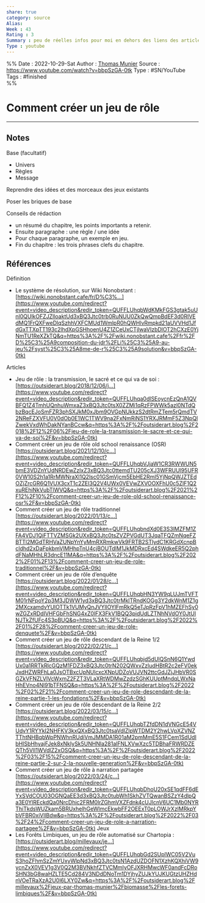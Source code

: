 ```yaml
---
share: true 
category: source
Alias:
Week : 43
Rating : 3
Summary : peu de réelles infos pour moi en dehors des liens des articles de la vidéos.
Type : youtube
---
```

%%
Date : 2022-10-29-Sat
Author : [Thomas Munier](Thomas%20Munier.md)
Source : https://www.youtube.com/watch?v=bbpSzGA-0tk
Type : #SN/YouTube 
Tags : #finished  
%%
# Comment créer un jeu de rôle


***

## Notes

Base (facultatif)
- Univers 
- Règles 
- Message 

Reprendre des idées et des morceaux des jeux existants

Poser les briques de base 

Conseils de rédaction
- un résumé du chapitre, les points importants a retenir.
- Ensuite paragraphe : une règle / une idée 
- Pour chaque paragraphe, un exemple en jeu.
- Fin du chapitre : les trois phrases clefs du chapitre.

## Références
Définition 
- Le système de résolution, sur Wiki Nonobstant : [https://wiki.nonobstant.cafe/fr/D%C3%...](https://www.youtube.com/redirect?event=video_description&redir_token=QUFFLUhqbWdKMkFGS3gtak5uUnl0QUlkOFZJZlloaktUd3xBQ3Jtc0trb0RuNUU0ZkQwQmpBdEF3d0RIVEdMQ1FrQXFweDlqSzhhVXFCMUd1WmlpR0hQWHlvRmpkd21aUVVHd1JfdGxTTXpTT193c2lhdXpGSHhoenU4Z1ZCeUxCTjlwaVIzbDlOT2hCXzE0YjNmTU1ReXZkTQ&q=https%3A%2F%2Fwiki.nonobstant.cafe%2Ffr%2FD%25C3%25A9composition-du-jdr%2FLi%25C3%25A9-au-jeu%2Fsyst%25C3%25A8me-de-r%25C3%25A9solution&v=bbpSzGA-0tk) 

Articles 
- Jeu de rôle : la transmission, le sacré et ce qui va de soi : [https://outsiderart.blog/2018/12/06/j...](https://www.youtube.com/redirect?event=video_description&redir_token=QUFFLUhqa0dlSEoycnEzQnA1QVBFQ1Z4TmhUQnhuWmxaZ3xBQ3Jtc0tsX0ZZMi1qRzFPWWk5azl0NTdQbzBqcEJoSmFZR3phSXJkM0xJbm9OVGpNUkkzS2dtRmZTem5rQmdTV2NReFZXVFU0V0dOb0E1WC1TWV9na2FxNmRiNS1YRXJRMmF5Z3NpQlZwekVxdWhDakNYanBCcw&q=https%3A%2F%2Foutsiderart.blog%2F2018%2F12%2F06%2Fjeu-de-role-la-transmission-le-sacre-et-ce-qui-va-de-soi%2F&v=bbpSzGA-0tk) 
- Comment créer un jeu de rôle old school renaissance (OSR) [https://outsiderart.blog/2021/12/10/c...](https://www.youtube.com/redirect?event=video_description&redir_token=QUFFLUhqbVJjaW1CR3RWWUN5bmE3VDZnYUdNRDEwZzlxZ3xBQ3Jtc0ttemdTU205cXJ3WFRUUl95UFR0VW10S2h1a1RrMWNraXl1Q2lsc01GSmVjcm5EbHE2RmI5YjNpQWJZTEdOZjZrcGR6Q1VUX3cxT1c2ZEl3Q2V4UWx0VEVwZXVOOXFhU0c5ZlF1Q2xuREhiNkVubTlWVQ&q=https%3A%2F%2Foutsiderart.blog%2F2021%2F12%2F10%2Fcomment-creer-un-jeu-de-role-old-school-renaissance-osr%2F&v=bbpSzGA-0tk) 
- Comment créer un jeu de rôle traditionnel [https://outsiderart.blog/2022/01/13/c...](https://www.youtube.com/redirect?event=video_description&redir_token=QUFFLUhqbndXd0E3S3lMZFM1ZFA4VDJ1QjFTTVZMSGk2UXxBQ3Jtc0tsZVZPVGdUT3JqaTFQZmNqeFZBTTl2MGdTRHVaZUNpYnYyMmRXRmkwVk9FRTB2STlydC1KRGdXcnpBcldhd2xDaFpkbmVlMHhpTnU4cjBOUTdIM1JkMDRxcEd4SWdkeER5Q2phdFNaMHhLR3dncE11MA&q=https%3A%2F%2Foutsiderart.blog%2F2022%2F01%2F13%2Fcomment-creer-un-jeu-de-role-traditionnel%2F&v=bbpSzGA-0tk)
- Comment créer un jeu de rôle d’enquête [https://outsiderart.blog/2022/01/28/c...](https://www.youtube.com/redirect?event=video_description&redir_token=QUFFLUhqbHN3YW9qLUJmTVFTM01rNFpoY2p3M3JDWW1yd3xBQ3Jtc0trMklTRndKOGg3Y2dkWnM1Z1g2MXcxamdvYUlOTTk1VUMyQnJVYllOYlFmRkQ5eTJpRzFpV1hMZEFhSy0wZGZxRDdIVHFGbFhSNG4xZ0lFX3FkV1BQQ3pidUdLZTNhNVdOY0JtUlNJTkZfUFc4S3pBUQ&q=https%3A%2F%2Foutsiderart.blog%2F2022%2F01%2F28%2Fcomment-creer-un-jeu-de-role-denquete%2F&v=bbpSzGA-0tk)
- Comment créer un jeu de rôle descendant de la Reine 1/2 [https://outsiderart.blog/2022/02/21/c...](https://www.youtube.com/redirect?event=video_description&redir_token=QUFFLUhqbjd5dUlQSnN6Q1YwdUx0a1RRTkRlcGQzM1FDZ3xBQ3Jtc0trN202QWxvZzludHBtR2c2eFV0ekJxdHZWRFhLa0JsOTBxcUpNUlcxcXNpUDZoVUJVN2ttcGdJZjJHbVR0SGZkVFNZLVlVcWxmZ2FZT3VLaXRtWDMwZzdzSGhKUUptMndqLWxNaHhEVno4Nl91bTFNSQ&q=https%3A%2F%2Foutsiderart.blog%2F2022%2F02%2F21%2Fcomment-creer-un-jeu-de-role-descendant-de-la-reine-partie-1-les-fondations%2F&v=bbpSzGA-0tk) 
- Comment créer un jeu de rôle descendant de la Reine 2/2 [https://outsiderart.blog/2022/03/15/c...](https://www.youtube.com/redirect?event=video_description&redir_token=QUFFLUhqbTZfdDN1dVNGcE54VUdvY1RYYkI2NHFKV3kxQXxBQ3Jtc0tsaVdIZlpWTDM2Y2hwLVpXZVNZTThtNHBqbWpPNWhnRUdiVmJMMDA1R01aM2pmMmE5S1FCem1SdUdIbHlSbHhyajFJek8xNkIySk5UNHNla281alFNLXVwXzc5TDBhaFRWRDZEQTh5VlI1WVdlZ2xOSQ&q=https%3A%2F%2Foutsiderart.blog%2F2022%2F03%2F15%2Fcomment-creer-un-jeu-de-role-descendant-de-la-reine-partie-2-sur-2-la-nouvelle-generation%2F&v=bbpSzGA-0tk) 
- Comment créer un jeu de rôle à narration partagée [https://outsiderart.blog/2022/03/24/c...](https://www.youtube.com/redirect?event=video_description&redir_token=QUFFLUhqbDhoU20xSE1qdFF6dEYxSVdCOU03OGNQaEE3d3xBQ3Jtc0tubWh1SkhZVTQwanBSZzY4dlpQa3E0YlREckdQa0NrcDhic2FRM0lrZGhmVXZFdnk4cUJlcnV6UC1Mb0NYRThiTkdsWUZkam5BRUxhelhGeWlmcEkwbFF2OEExT0pLOWJrXzlMRkpYbVFBR0xiVllBdw&q=https%3A%2F%2Foutsiderart.blog%2F2022%2F03%2F24%2Fcomment-creer-un-jeu-de-role-a-narration-partagee%2F&v=bbpSzGA-0tk) 
Jeux
- Les Forêts Limbiques, un jeu de rôle automatisé sur Chartopia : [https://outsiderart.blog/millevaux/je...](https://www.youtube.com/redirect?event=video_description&redir_token=QUFFLUhqbGd2SUplWC05V2VuS3hoZFhmSzZmYUxyWlpNd3xBQ3Jtc0tsN1AzdUZDOFN1XzhKQXhiVW9ycnZxX0VEV1g3V0Q2M3BVNkhfZTVCMmIyOFJXRHMwcWF0andFcDRoSHN3bG8waHZLTE5Cd284V3NDdDNoTm1DYjhyZUJkYUJKUGtzUHZHdnVOeTRaXzA2U0l6LXY0Zw&q=https%3A%2F%2Foutsiderart.blog%2Fmillevaux%2Fjeux-par-thomas-munier%2Fbiomasse%2Fles-forets-limbiques%2F&v=bbpSzGA-0tk)